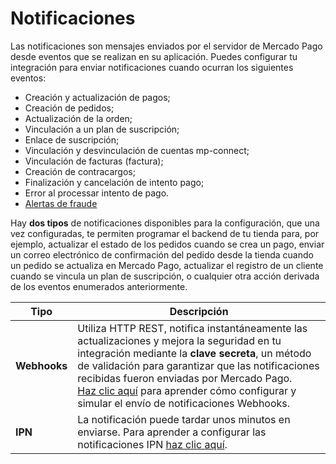 # Notificaciones

Las notificaciones son mensajes enviados por el servidor de Mercado Pago desde eventos que se realizan en su aplicación. Puedes configurar tu integración para enviar notificaciones cuando ocurran los siguientes eventos:

* Creación y actualización de pagos;
* Creación de pedidos;
* Actualización de la orden;
* Vinculación a un plan de suscripción;
* Enlace de suscripción;
* Vinculación y desvinculación de cuentas mp-connect;
* Vinculación de facturas (factura);
* Creación de contracargos;
* Finalización y cancelación de intento pago;
* Error al processar intento de pago.
* [Alertas de fraude](/developers/es/docs/additional-content/chargebacks/how-to-prevent#bookmark_alerta_de_fraude)

Hay **dos tipos** de notificaciones disponibles para la configuración, que una vez configuradas, te permiten programar el backend de tu tienda para, por ejemplo, actualizar el estado de los pedidos cuando se crea un pago, enviar un correo electrónico de confirmación del pedido desde la tienda cuando un pedido se actualiza en Mercado Pago, actualizar el registro de un cliente cuando se vincula un plan de suscripción, o cualquier otra acción derivada de los eventos enumerados anteriormente.

| Tipo | Descripción |
| --- | --- |
| **Webhooks** | Utiliza HTTP REST, notifica instantáneamente las actualizaciones y mejora la seguridad en tu integración mediante la **clave secreta**, un método de validación para garantizar que las notificaciones recibidas fueron enviadas por Mercado Pago. </br> [Haz clic aquí](/developers/es/guides/additional-content/your-integrations/webhooks) para aprender cómo configurar y simular el envío de notificaciones Webhooks. |
| **IPN** | La notificación puede tardar unos minutos en enviarse. Para aprender a configurar las notificaciones IPN [haz clic aquí](/developers/es/guides/additional-content/your-integrations/ipn). |
